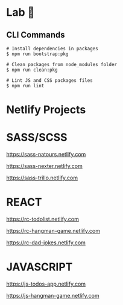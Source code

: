# Lab 🧪

## CLI Commands

```shell
# Install dependencies in packages
$ npm run bootstrap:pkg

# Clean packages from node_modules folder
$ npm run clean:pkg

# Lint JS and CSS packages files
$ npm run lint
```

# Netlify Projects

# SASS/SCSS

https://sass-natours.netlify.com

https://sass-nexter.netlify.com

https://sass-trillo.netlify.com

# REACT

https://rc-todolist.netlify.com

https://rc-hangman-game.netlify.com

https://rc-dad-jokes.netlify.com

# JAVASCRIPT

https://js-todos-app.netlify.com

https://js-hangman-game.netlify.com
